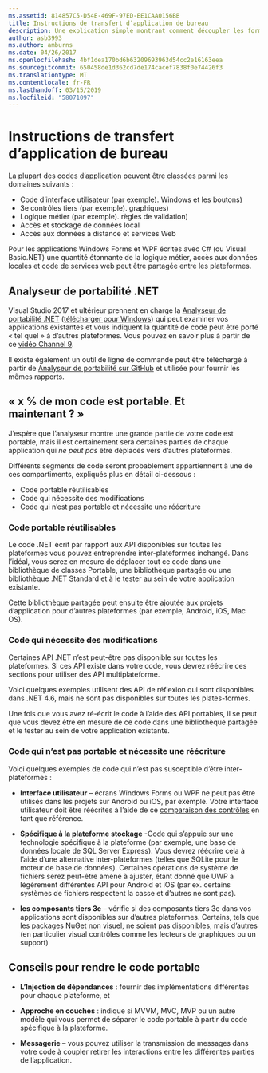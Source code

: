 ```yaml
---
ms.assetid: 814857C5-D54E-469F-97ED-EE1CAA0156BB
title: Instructions de transfert d’application de bureau
description: Une explication simple montrant comment découpler les formulaires Windows existants ou les applications WPF pour créer des applications multiplateformes à exécuter sur macOS, iOS, Android, ainsi que UWP et Windows 10.
author: asb3993
ms.author: amburns
ms.date: 04/26/2017
ms.openlocfilehash: 4bf1dea170bd6b63209693963d54cc2e16163eea
ms.sourcegitcommit: 650458de1d362cd7de174cacef7838f0e74426f3
ms.translationtype: MT
ms.contentlocale: fr-FR
ms.lasthandoff: 03/15/2019
ms.locfileid: "58071097"
---
```

# <a name="desktop-app-porting-guidance"></a>Instructions de transfert d’application de bureau

La plupart des codes d’application peuvent être classées parmi les domaines suivants :

* Code d’interface utilisateur (par exemple). Windows et les boutons)
* 3e contrôles tiers (par exemple). graphiques)
* Logique métier (par exemple). règles de validation)
* Accès et stockage de données local
* Accès aux données à distance et services Web

Pour les applications Windows Forms et WPF écrites avec C# (ou Visual Basic.NET) une quantité étonnante de la logique métier, accès aux données locales et code de services web peut être partagée entre les plateformes.

## <a name="net-portability-analyzer"></a>Analyseur de portabilité .NET

Visual Studio 2017 et ultérieur prennent en charge la [Analyseur de portabilité .NET](https://docs.microsoft.com/dotnet/articles/standard/portability-analyzer) ([télécharger pour Windows](https://marketplace.visualstudio.com/items?itemName=ConnieYau.NETPortabilityAnalyzer)) qui peut examiner vos applications existantes et vous indiquent la quantité de code peut être porté « tel quel » à d’autres plateformes. Vous pouvez en savoir plus à partir de ce [vidéo Channel 9](https://channel9.msdn.com/Blogs/Seth-Juarez/A-Brief-Look-at-the-NET-Portability-Analyzer).

Il existe également un outil de ligne de commande peut être téléchargé à partir de [Analyseur de portabilité sur GitHub](https://github.com/Microsoft/dotnet-apiport) et utilisée pour fournir les mêmes rapports.

## <a name="x-of-my-code-is-portable-what-next"></a>« x % de mon code est portable. Et maintenant ? »

J’espère que l’analyseur montre une grande partie de votre code est portable, mais il est certainement sera certaines parties de chaque application qui _ne peut pas_ être déplacés vers d’autres plateformes.

Différents segments de code seront probablement appartiennent à une de ces compartiments, expliqués plus en détail ci-dessous :

* Code portable réutilisables
* Code qui nécessite des modifications
* Code qui n’est pas portable et nécessite une réécriture

### <a name="re-useable-portable-code"></a>Code portable réutilisables

Le code .NET écrit par rapport aux API disponibles sur toutes les plateformes vous pouvez entreprendre inter-plateformes inchangé. Dans l’idéal, vous serez en mesure de déplacer tout ce code dans une bibliothèque de classes Portable, une bibliothèque partagée ou une bibliothèque .NET Standard et à le tester au sein de votre application existante.

Cette bibliothèque partagée peut ensuite être ajoutée aux projets d’application pour d’autres plateformes (par exemple, Android, iOS, Mac OS).

### <a name="code-that-requires-changes"></a>Code qui nécessite des modifications

Certaines API .NET n’est peut-être pas disponible sur toutes les plateformes. Si ces API existe dans votre code, vous devrez réécrire ces sections pour utiliser des API multiplateforme.

Voici quelques exemples utilisent des API de réflexion qui sont disponibles dans .NET 4.6, mais ne sont pas disponibles sur toutes les plates-formes.

Une fois que vous avez ré-écrit le code à l’aide des API portables, il se peut que vous devez être en mesure de ce code dans une bibliothèque partagée et le tester au sein de votre application existante.

### <a name="code-that-isnt-portable-and-requires-a-re-write"></a>Code qui n’est pas portable et nécessite une réécriture

Voici quelques exemples de code qui n’est pas susceptible d’être inter-plateformes :

- **Interface utilisateur** – écrans Windows Forms ou WPF ne peut pas être utilisés dans les projets sur Android ou iOS, par exemple. Votre interface utilisateur doit être réécrites à l’aide de ce [comparaison des contrôles](~/cross-platform/desktop/controls/index.md) en tant que référence.

- **Spécifique à la plateforme stockage** -Code qui s’appuie sur une technologie spécifique à la plateforme (par exemple, une base de données locale de SQL Server Express). Vous devrez réécrire cela à l’aide d’une alternative inter-plateformes (telles que SQLite pour le moteur de base de données).
Certaines opérations de système de fichiers serez peut-être amené à ajuster, étant donné que UWP a légèrement différentes API pour Android et iOS (par ex. certains systèmes de fichiers respectent la casse et d’autres ne sont pas).

- **les composants tiers 3e** – vérifie si des composants tiers 3e dans vos applications sont disponibles sur d’autres plateformes. Certains, tels que les packages NuGet non visuel, ne soient pas disponibles, mais d’autres (en particulier visual contrôles comme les lecteurs de graphiques ou un support)

## <a name="tips-for-making-code-portable"></a>Conseils pour rendre le code portable

- **L’Injection de dépendances** : fournir des implémentations différentes pour chaque plateforme, et

- **Approche en couches** : indique si MVVM, MVC, MVP ou un autre modèle qui vous permet de séparer le code portable à partir du code spécifique à la plateforme.

- **Messagerie** – vous pouvez utiliser la transmission de messages dans votre code à coupler retirer les interactions entre les différentes parties de l’application.

